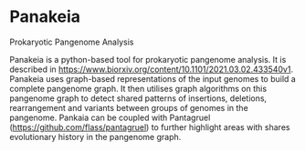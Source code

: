 # Panakeia
Prokaryotic Pangenome Analysis

Panakeia is a python-based tool for prokaryotic pangenome analysis. It is described in https://www.biorxiv.org/content/10.1101/2021.03.02.433540v1.
Panakeia uses graph-based representations of the input genomes to build a complete pangenome graph. It then utilises graph algorithms on this pangenome graph to detect shared patterns of insertions, deletions, rearrangement and variants between groups of genomes in the pangenome. 
Pankaia can be coupled with Pantagruel (https://github.com/flass/pantagruel) to further highlight areas with shares evolutionary history in the pangenome graph.
